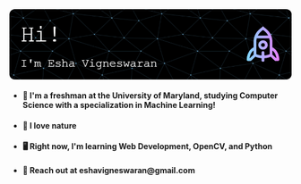 <img src = "github-pic-3.png" align = "center">


<ul>
  
  <li><h4>🏫 I'm a freshman at the University of Maryland, studying Computer Science with a specialization in Machine Learning!</h4></li>
  <li><h4>🌱 I love nature</h4></li>
  <li><h4>🖥️ Right now, I'm learning Web Development, OpenCV, and Python</h4></li>
  <li><h4>📧 Reach out at eshavigneswaran@gmail.com</h4></li>

  
</ul>
